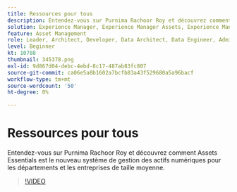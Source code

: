 ```yaml
---
title: Ressources pour tous
description: Entendez-vous sur Purnima Rachoor Roy et découvrez comment Assets Essentials est le nouveau système de gestion des actifs numériques pour les départements et les entreprises de taille moyenne.
solution: Experience Manager, Experience Manager Assets, Experience Manager as a Cloud Service
feature: Asset Management
role: Leader, Architect, Developer, Data Architect, Data Engineer, Admin, User
level: Beginner
kt: 10788
thumbnail: 345378.png
exl-id: 9d867d04-debc-4ebd-8c17-487ab83fc807
source-git-commit: ca06e5a8b1602a7bcfb83a43f529680a5a96bacf
workflow-type: tm+mt
source-wordcount: '50'
ht-degree: 0%

---
```


# Ressources pour tous

Entendez-vous sur Purnima Rachoor Roy et découvrez comment Assets Essentials est le nouveau système de gestion des actifs numériques pour les départements et les entreprises de taille moyenne.

>[!VIDEO](https://video.tv.adobe.com/v/345378/?quality=12&learn=on)
